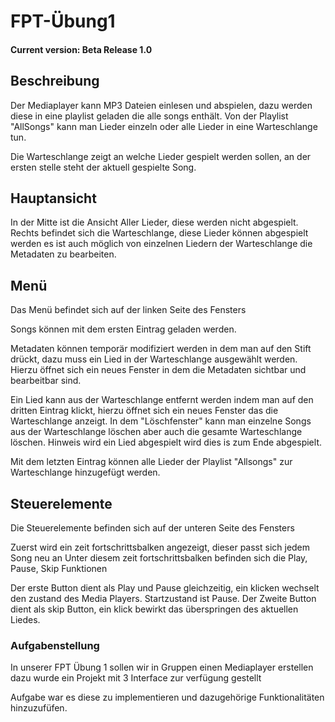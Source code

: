# FPT-Übung1
#### Current version: Beta Release 1.0
## Beschreibung

Der Mediaplayer kann MP3 Dateien einlesen und abspielen, dazu werden diese in eine playlist geladen die alle songs enthält.
Von der Playlist "AllSongs" kann man Lieder einzeln oder alle Lieder in eine Warteschlange tun.

Die Warteschlange zeigt an welche Lieder gespielt werden sollen, an der ersten stelle steht der aktuell gespielte Song.

## Hauptansicht

In der Mitte ist die Ansicht Aller Lieder, diese werden nicht abgespielt.
Rechts befindet sich die Warteschlange, diese Lieder können abgespielt werden es ist auch möglich von einzelnen Liedern der Warteschlange die Metadaten zu bearbeiten.


## Menü 

Das Menü befindet sich auf der linken Seite des Fensters

Songs können mit dem ersten Eintrag geladen werden.

Metadaten können temporär modifiziert werden in dem man auf den Stift  drückt, dazu muss ein Lied in der Warteschlange ausgewählt werden.
Hierzu öffnet sich ein neues Fenster in dem die Metadaten sichtbar und bearbeitbar sind.

Ein Lied kann aus der Warteschlange entfernt werden indem man auf den dritten Eintrag klickt, hierzu öffnet sich ein neues Fenster das die Warteschlange anzeigt.
In dem "Löschfenster" kann man einzelne Songs aus der Warteschlange löschen aber auch die gesamte Warteschlange löschen.
Hinweis wird ein Lied abgespielt wird dies is zum Ende abgespielt.

Mit dem letzten Eintrag können alle Lieder der Playlist "Allsongs" zur Warteschlange hinzugefügt werden.

## Steuerelemente

Die Steuerelemente befinden sich auf der unteren Seite des Fensters


Zuerst wird ein zeit fortschrittsbalken angezeigt, dieser passt sich jedem Song neu an
Unter diesem zeit fortschrittsbalken befinden sich die Play, Pause, Skip Funktionen

Der erste Button dient als Play und Pause gleichzeitig, ein klicken wechselt den zustand des Media Players. Startzustand ist Pause.
Der Zweite Button dient als skip Button, ein klick bewirkt das überspringen des aktuellen Liedes.

### Aufgabenstellung

In unserer FPT Übung 1 sollen wir in Gruppen einen Mediaplayer erstellen dazu wurde ein Projekt mit 3 Interface zur verfügung gestellt

Aufgabe war es diese zu implementieren und dazugehörige Funktionalitäten hinzuzufüfen.
